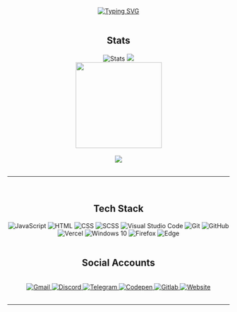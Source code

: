 <div align="center" class="readmePage">
	<div class="introText">
		<a href="https://git.io/typing-svg">
			<img src="https://readme-typing-svg.demolab.com?font=Bungee&size=24&pause=1000&color=FFFFFF&random=false&width=435&height=50&center=true&vCenter=true&lines=Hi+there!+I'm+Kanan." alt="Typing SVG" />
		</a>
	</div>
	<div align="center" class="githubStats"><br>
	<h2>Stats</h2>
    <img src="https://github-profile-summary-cards.vercel.app/api/cards/stats?username=kanansnote&theme=gruvbox" alt="Stats">
    <img src="https://github-profile-summary-cards.vercel.app/api/cards/repos-per-language?username=kanansnote&theme=gruvbox" ><br>
	<img src="https://github-profile-summary-cards.vercel.app/api/cards/profile-details?username=kanansnote&theme=gruvbox" height="195"><br><br>
	<img src="https://visitcount.itsvg.in/api?id=kanansnote&label=Profile%20Views&color=2&icon=8&pretty=false"><br><br>
	<hr>
	</div>
	<div class="techStack"><br>
		<h2>Tech Stack</h2>
		<img alt="JavaScript" src="https://img.shields.io/badge/JavaScript%20-%23323330.svg?&style=flat&logo=javascript&logoColor=%23F7DF1E"/>
		<img alt="HTML" src="https://img.shields.io/badge/HTML%20-%23E34F26.svg?&style=flat&logo=html5&logoColor=white"/>
		<img alt="CSS" src="https://img.shields.io/badge/CSS%20-%231572B6.svg?&style=flat&logo=css3&logoColor=white"/>
		<img alt="SCSS" src="https://img.shields.io/badge/SCSS-hotpink.svg?style=flat&logo=SASS&logoColor=white"/>
		<img alt="Visual Studio Code" src="https://img.shields.io/badge/Visual%20Studio%20Code-0078d7.svg?style=flat&logo=visual-studio-code&logoColor=white"/>
		<img alt="Git" src="https://img.shields.io/badge/Git-%23F05033.svg?style=flat&logo=git&logoColor=white"/>
		<img alt="GitHub" src="https://img.shields.io/badge/GitHub-%23121011.svg?style=flat&logo=github&logoColor=white"/>
		<img alt="Vercel" src="https://img.shields.io/badge/Vercel-%23000000.svg?style=flat&logo=vercel&logoColor=white">
		<img alt="Windows 10" src="https://img.shields.io/badge/Windows_10-0078D6?style=flat&logo=windows&logoColor=white"/>
		<img alt="Firefox" src="https://img.shields.io/badge/Firefox-FF7139?style=flat&logo=Firefox-Browser&logoColor=white"/>
		<img alt="Edge" src="https://img.shields.io/badge/Edge-0078D7?style=flat&logo=Microsoft-Edge&logoColor=white"/><br><br>
	</div>
	<div class="contactDetails">
		<h2>Social Accounts</h2>
		<br>
		<a href="mailto:kanansnote@gmail.com">
        	<img src="https://img.shields.io/badge/Gmail-D14836?style=flat&logo=gmail&logoColor=white" alt="Gmail">
		</a>
		<a href="https://discord.com/users/kanansnote">
        	<img src="https://img.shields.io/badge/Discord-%235865F2.svg?style=flat&logo=discord&logoColor=white" alt="Discord">
		</a>
    	<a href="https://t.me/kanansnote">
        	<img src="https://img.shields.io/badge/Telegram-2CA5E0?style=flat&logo=telegram&logoColor=white" alt="Telegram">
		</a>
    	<a href="https://codepen.io/kanansnote">
        	<img src="https://img.shields.io/badge/Codepen-000000?style=flat&logo=codepen&logoColor=white" alt="Codepen">
		</a>
    	<a href="https://codepen.io/kanansnote">
        	<img src="https://img.shields.io/badge/Gitlab-%23181717.svg?style=flat&logo=gitlab&logoColor=white" alt="Gitlab">
		</a>
    	<a href="https://kanansnote.github.io/">
        	<img src="https://img.shields.io/badge/Website-97781a" alt="Website">
		</a>
	</div><br><hr>
</div>
